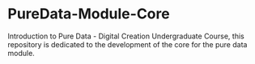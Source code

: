 # PureData-Module-Core
Introduction to Pure Data - Digital Creation Undergraduate Course, this repository is dedicated to the development of the core for the pure data module.
